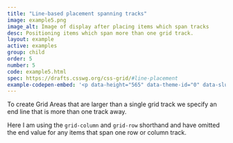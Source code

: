 ```yaml
---
title: "Line-based placement spanning tracks"
image: example5.png
image_alt: Image of display after placing items which span tracks
desc: Positioning items which span more than one grid track.
layout: example
active: examples
group: child
order: 5
number: 5
code: example5.html 
spec: https://drafts.csswg.org/css-grid/#line-placement
example-codepen-embed: '<p data-height="565" data-theme-id="0" data-slug-hash="XbvJMz" data-default-tab="result" data-user="rachelandrew" class="codepen">See the Pen <a href="http://codepen.io/rachelandrew/pen/XbvJMz/">Grid by Example 5: Line-based placement spanning cells</a> by rachelandrew (<a href="http://codepen.io/rachelandrew">@rachelandrew</a>) on <a href="http://codepen.io">CodePen</a>.</p>'
---
```


To create Grid Areas that are larger than a single grid track we specify an end line that is more than one track away.

Here I am using the `grid-column` and `grid-row` shorthand and have omitted the end value for any items that span one row or column track.
